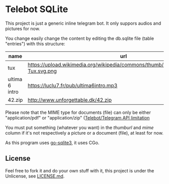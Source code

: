 # Telebot SQLite

This project is just a generic inline telegram bot. It only suppors audios and pictures for now.

You change easily change the content by editing the db.sqlite file (table "entries") with this structure:

| name           | url                                                                                  | thumburl                                                                            | type     | mime              |
|----------------|--------------------------------------------------------------------------------------|-------------------------------------------------------------------------------------|----------|-------------------|
| tux            | https://upload.wikimedia.org/wikipedia/commons/thumb/3/35/Tux.svg/1000px-Tux.svg.png | https://upload.wikimedia.org/wikipedia/commons/thumb/3/35/Tux.svg/500px-Tux.svg.png | photo    | anything you want |
| ultima 6 intro | https://luclu7.fr/pub/ultima6intro.mp3                                               | anything you want                                                                   | audio    | anything you want |
| 42.zip         | http://www.unforgettable.dk/42.zip                                                   | anything you want                                                                   | document | application/zip   |

Please note that the MIME type for documents (file) can only be either "application/pdf" or "application/zip" ([Telebot/Telegram API limitation](https://github.com/tucnak/telebot/blob/v2/inline_types.go#L109)

You must put something (whatever you want) in the _thumburl_ and _mime_ column if it's not respectively a picture or a document (file), at least for now.

As this program uses [go-sqlite3](https://github.com/mattn/go-sqlite3), it uses CGo.

## License
Feel free to fork it and do your own stuff with it, this project is under the Unlicense, see [LICENSE.md](LICENSE.md).
